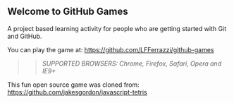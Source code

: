 ## Welcome to GitHub Games

A project based learning activity for people who are getting started with Git and GitHub.

You can play the game at: https://github.com/LFFerrazzi/github-games

>> _*SUPPORTED BROWSERS*: Chrome, Firefox, Safari, Opera and IE9+_

This fun open source game was cloned from: https://github.com/jakesgordon/javascript-tetris
